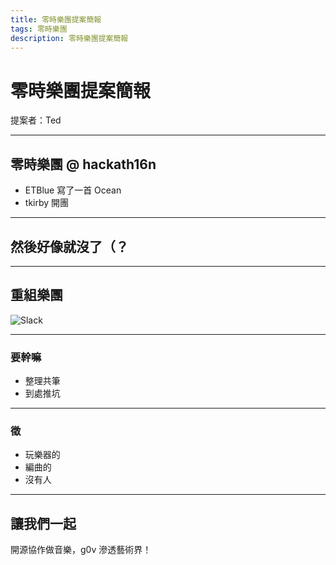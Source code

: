 ```yaml
---
title: 零時樂團提案簡報
tags: 零時樂團
description: 零時樂團提案簡報
---
```


# 零時樂團提案簡報

提案者：Ted

---

## 零時樂團 @ hackath16n

- ETBlue 寫了一首 Ocean
- tkirby 開團

---

## 然後好像就沒了（？

---

## 重組樂團

![Slack](https://s3-ap-northeast-1.amazonaws.com/g0v-hackmd-images/uploads/upload_1206776998caec4a779cdf93bf72e539.png)

---

### 要幹嘛

- 整理共筆
- 到處推坑

---

### 徵

- 玩樂器的
- 編曲的
- 沒有人

---

## 讓我們一起

開源協作做音樂，g0v 滲透藝術界！